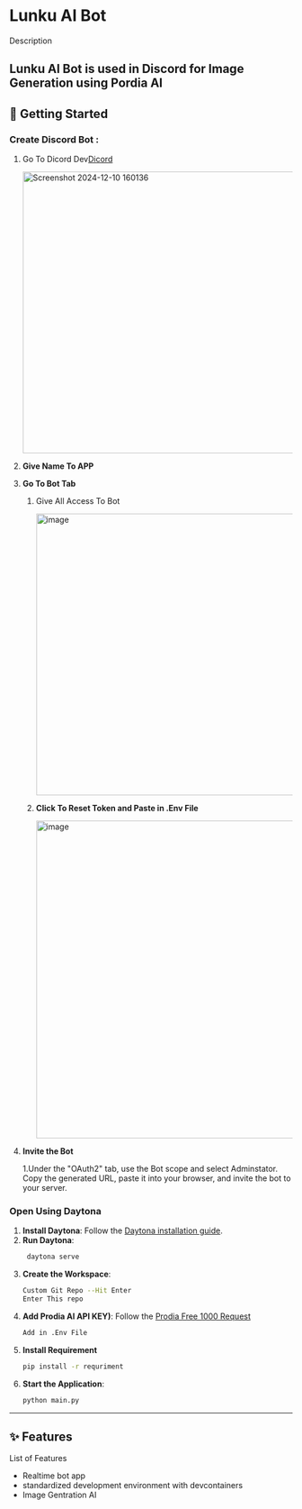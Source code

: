 # Lunku AI Bot<Python>

Description

Lunku AI Bot is used in Discord for Image Generation using Pordia AI
---

## 🚀 Getting Started  

### Create Discord Bot :
1. Go To Dicord Dev[Dicord](https://discord.com/developers/applications)
      
   <img width="500" alt="Screenshot 2024-12-10 160136" src="https://github.com/user-attachments/assets/54065f77-d453-4b59-a930-3a3a5dc02d24">
   
2. **Give Name To APP**

3. **Go To Bot Tab**
   
   1. Give All Access To Bot
      
      <img width="500" alt="image" src="https://github.com/user-attachments/assets/7238a786-d8e7-44df-bcb0-e7d04c943990">
   2. **Click To Reset Token and Paste in .Env File**

      <img width="564" alt="image" src="https://github.com/user-attachments/assets/09ac192e-9a68-43f4-86f6-d094c93d3eb5">
      
 4. **Invite the Bot**
   
    1.Under the "OAuth2" tab, use the Bot scope and select Adminstator.
      Copy the generated URL, paste it into your browser, and invite the bot to your server.

### Open Using Daytona  

1. **Install Daytona**: Follow the [Daytona installation guide](https://www.daytona.io/docs/installation/installation/).
2. **Run Daytona**:
   ```bash
    daytona serve
   ```
4. **Create the Workspace**: 
   ```bash  
   Custom Git Repo --Hit Enter
   Enter This repo
   ```
5. **Add Prodia AI API KEY)**: Follow the [Prodia Free 1000 Request](https://prodia.com/)
   ```bash  
   Add in .Env File
   ```
6. **Install Requirement**
    ```bash  
   pip install -r requriment
   ```  
7. **Start the Application**:  
   ```bash  
   python main.py
   ```  

---

## ✨ Features  
List of Features 
 - Realtime bot app 
 - standardized development environment with devcontainers
 - Image Gentration AI
